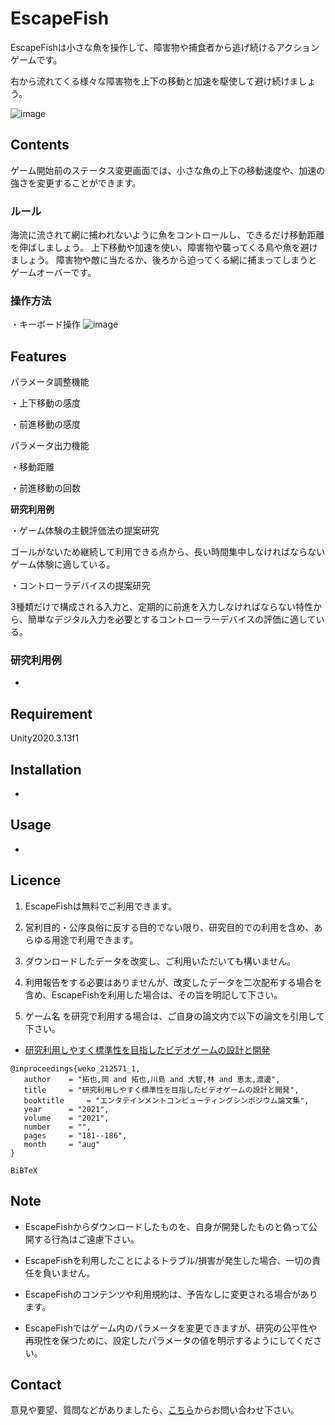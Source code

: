 # EscapeFish

EscapeFishは小さな魚を操作して、障害物や捕食者から逃げ続けるアクションゲームです。

右から流れてくる様々な障害物を上下の移動と加速を駆使して避け続けましょう。

![image](https://user-images.githubusercontent.com/63552585/200158066-5d5113bd-adf1-47fe-b5e5-36c57cb3efdf.png)


## Contents

ゲーム開始前のステータス変更画面では、小さな魚の上下の移動速度や、加速の強さを変更することができます。

### ルール

海流に流されて網に捕われないように魚をコントロールし、できるだけ移動距離を伸ばしましょう。
上下移動や加速を使い、障害物や襲ってくる鳥や魚を避けましょう。
障害物や敵に当たるか、後ろから迫ってくる網に捕まってしまうとゲームオーバーです。

### 操作方法

・キーボード操作
![image](https://user-images.githubusercontent.com/63552585/200158147-b25319d4-0b4c-4335-aa00-a335d3ac6f5b.png)

## Features

パラメータ調整機能

・上下移動の感度

・前進移動の感度

パラメータ出力機能

・移動距離

・前進移動の回数

**研究利用例**

・ゲーム体験の主観評価法の提案研究

ゴールがないため継続して利用できる点から、長い時間集中しなければならないゲーム体験に適している。

・コントローラデバイスの提案研究

3種類だけで構成される入力と、定期的に前進を入力しなければならない特性から、簡単なデジタル入力を必要とするコントローラーデバイスの評価に適している。

### 研究利用例

-

## Requirement

Unity2020.3.13f1

## Installation

-

## Usage

-

## Licence

1. EscapeFishは無料でご利用できます。

2. 営利目的・公序良俗に反する目的でない限り、研究目的での利用を含め、あらゆる用途で利用できます。

3. ダウンロードしたデータを改変し、ご利用いただいても構いません。

4. 利用報告をする必要はありませんが、改変したデータを二次配布する場合を含め、EscapeFishを利用した場合は、その旨を明記して下さい。

5. ゲーム名 を研究で利用する場合は、ご自身の論文内で以下の論文を引用して下さい。

- [研究利用しやすく標準性を目指したビデオゲームの設計と開発](http://id.nii.ac.jp/1001/00212465/)
```
@inproceedings{weko_212571_1,
   author	 = "拓也,岡 and 拓也,川島 and 大智,林 and 恵太,渡邊",
   title	 = "研究利用しやすく標準性を目指したビデオゲームの設計と開発",
   booktitle	 = "エンタテインメントコンピューティングシンポジウム論文集",
   year 	 = "2021",
   volume	 = "2021",
   number	 = "",
   pages	 = "181--186",
   month	 = "aug"
}
```
```
BiBTeX
```

## Note

- EscapeFishからダウンロードしたものを、自身が開発したものと偽って公開する行為はご遠慮下さい。

- EscapeFishを利用したことによるトラブル/損害が発生した場合、一切の責任を負いません。

- EscapeFishのコンテンツや利用規約は、予告なしに変更される場合があります。

- EscapeFishではゲーム内のパラメータを変更できますが、研究の公平性や再現性を保つために、設定したパラメータの値を明示するようにしてください。

## Contact

意見や要望、質問などがありましたら、[こちら](https://open-video-game-library.github.io/info/contact/)からお問い合わせ下さい。
